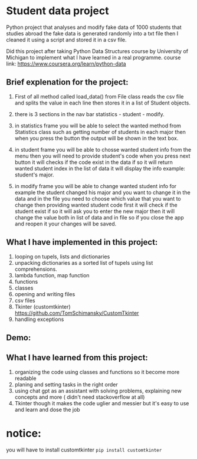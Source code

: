 # Student data project

Python project that analyses and modify fake data of 1000 students that studies abroad the fake data is generated randomly into a txt file then I cleaned it using a script and stored it in a csv file.

Did this project after taking Python Data Structures course by University of Michigan to implement what I have learned in a real programme.
course link: https://www.coursera.org/learn/python-data

## Brief explenation for the project:
1. First of all method called load_data() from File class reads the csv file and splits the value in each line then stores it in a list of Student objects. 

2. there is 3 sections in the nav bar statistics - student - modify.

3. in statistics frame you will be able to select the wanted method from Statistics class such as getting number of students in each major then when you press the button the output will be shown in the text box.

4. in student frame you will be able to chosse wanted student info from the menu then you will need to provide student's code when you press next button it will checks if the code exist in the data if so it will return wanted student index in the list of data it will display the info 
example: student's major.

5. in modify frame you will be able to change wanted student info for example the student changed his major and you want to change it in the data and in the file you need to choose which value that you want to change then providing wanted student code first it will check if the student exist if so it will ask you to enter the new major then it will change the value both in list of data and in file so if you close the app and reopen it your changes will be saved.

## What I have implemented in this project:
1. looping on tupels, lists and dictionaries
2. unpacking dictionaries as a sorted list of tupels using list comprehensions.
3. lambda function, map function
4. functions
5. classes
6. opening and writing files
7. csv files
8. Tkinter (customtkinter) https://github.com/TomSchimansky/CustomTkinter
9. handling exceptions 

## Demo:

## What I have learned from this project:
1. organizing the code using classes and functions so it become more readable
2. planing and setting tasks in the right order
3. using chat gpt as an assistant with solving problems, explaining new concepts and more ( didn't need stackoverflow at all)
4. Tkinter though it makes the code uglier and messier but it's easy to use and learn and dose the job

# notice:
you will have to install customtkinter
```pip install customtkinter```
